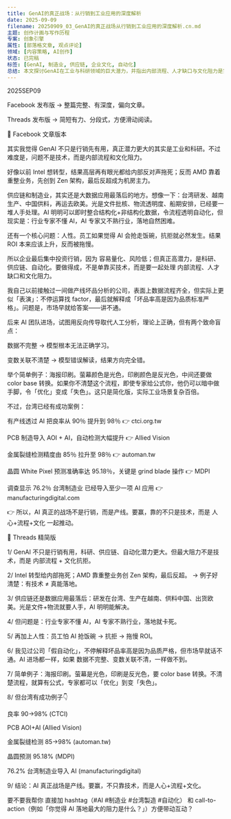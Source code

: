 ```yaml
---
title: GenAI的真正战场：从行销到工业应用的深度解析
date: 2025-09-09
filename: 20250909_03_GenAI的真正战场从行销到工业应用的深度解析.cn.md
主题: 创作计画与写作历程
专案: 创象引擎
属性: [部落格文章, 观点评论]
领域: [内容策略, AI创作]
状态: 已完稿
标签: [GenAI, 制造业, 供应链, 企业文化, 自动化]
总结: 本文探讨GenAI在工业与科研领域的巨大潜力，并指出内部流程、人才缺口与文化阻力是实现其价值的核心挑战，而非技术本身。
---
```


2025SEP09

Facebook 发布版 → 整篇完整、有深度，偏向文章。

Threads 发布版 → 简短有力、分段式，方便滑动阅读。

📌 Facebook 文章版本

其实我觉得 GenAI 不只是行销先有用，真正潜力更大的其实是工业和科研。不过难度是，问题不是技术，而是内部流程和文化阻力。

好像以前 Intel 想转型，结果高层再有眼光都给内部反对声拖死；反而 AMD 靠着重整业务，先创到 Zen 架构，最后反超成为机房主力。

供应链和制造业，其实还是大数据应用最落后的地方。想像一下：台湾研发、越南生产、中国供料，再运去欧美。光是文件批核、物流透明度、船期安排，已经要一堆人手处理。AI 明明可以即时整合结构化+非结构化数据，令流程透明自动化，但现实是：行业专家不懂 AI，AI 专家又不熟行业，落地自然困难。

还有一个核心问题：人性。员工如果觉得 AI 会抢走饭碗，抗拒就必然发生。结果 ROI 本来应该上升，反而被拖慢。

所以企业最后集中投资行销，因为 容易量化、风险低；但真正高潜力，是科研、供应链、自动化。要做得成，不是单靠买技术，而是要一起处理 内部流程、人才缺口和文化阻力。

我自己以前接触过一间做产线坏品分析的公司，表面上数据流程齐全，但实际上更似「表演」：不停运算找 factor，最后就解释成「坏品率高是因为品质标准严格」。问题是，市场早就给答案——讲不通。

后来 AI 团队进场，试图用反向传导取代人工分析，理论上正确，但有两个致命盲点：

数据不完整 → 模型根本无法正确学习。

变数关联不清楚 → 模型错误解读，结果方向完全错。

举个简单例子：海报印刷。萤幕颜色是光色，印刷颜色是反光色，中间还要做 color base 转换。如果你不清楚这个流程，即使专家给公式你，他仍可以暗中做手脚，令「优化」变成「失色」。这只是简化版，实际工业场景复杂百倍。

不过，台湾已经有成功案例：

有产线透过 AI 把良率从 90％ 提升到 98％ 👉 ctci.org.tw

PCB 制造导入 AOI + AI，自动检测大幅提升 👉 Allied Vision

金属裂缝检测精度由 85％ 拉升至 98％ 👉 automan.tw

晶圆 White Pixel 预测准确率达 95.18％，关键是 grind blade 操作 👉 MDPI

调查显示 76.2％ 台湾制造业 已经导入至少一项 AI 应用 👉 manufacturingdigital.com

👉 所以，AI 真正的战场不是行销，而是产线。要赢，靠的不只是技术，而是 人心+流程+文化 一起推动。

📌 Threads 精简版

1/
GenAI 不只是行销有用，科研、供应链、自动化潜力更大。但最大阻力不是技术，而是 内部流程 + 文化抗拒。

2/
Intel 转型给内部拖死；AMD 靠重整业务创 Zen 架构，最后反超。
→ 例子好清楚：有技术 ≠ 真能落地。

3/
供应链还是数据应用最落后：研发在台湾、生产在越南、供料中国、出货欧美。光是文件+物流就要人手，AI 明明能解决。

4/
但问题是：行业专家不懂 AI，AI 专家不熟行业，落地就卡死。

5/
再加上人性：员工怕 AI 抢饭碗 → 抗拒 → 拖慢 ROI。

6/
我见过公司「假自动化」，不停解释坏品率高是因为品质严格，但市场早就话不通。AI 进场都一样，如果 数据不完整、变数关联不清，一样做不到。

7/
简单例子：海报印刷。萤幕是光色，印刷是反光色，要 color base 转换。不清楚流程，就算有公式，专家都可以「优化」到变「失色」。

8/
但台湾有成功例子👇

良率 90→98% (CTCI)

PCB AOI+AI (Allied Vision)

金属裂缝检测 85→98% (automan.tw)

晶圆预测 95.18% (MDPI)

76.2% 台湾制造业导入 AI (manufacturingdigital)

9/
结论：AI 真正战场是产线。要赢，不只靠技术，而是人心+流程+文化。

要不要我帮你 直接加 hashtag（#AI #制造业 #台湾製造 #自动化） 和 call-to-action（例如「你觉得 AI 落地最大的阻力是什么？」）方便带动互动？